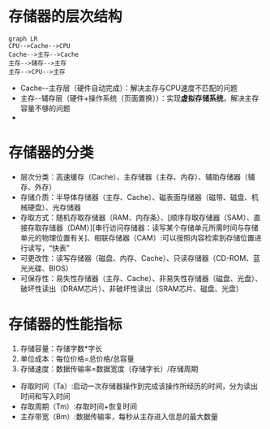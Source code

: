 # 存储器的层次结构

```mermaid
graph LR
CPU-->Cache-->CPU
Cache-->主存-->Cache
主存-->辅存-->主存
主存-->CPU-->主存
```


+ Cache--主存层（硬件自动完成）：解决主存与CPU速度不匹配的问题
+ 主存--辅存层（硬件+操作系统（页面置换））：实现**虚拟存储系统**，解决主存容量不够的问题
+ 
# 存储器的分类

+ 层次分类：高速缓存（Cache）、主存储器（主存、内存）、辅助存储器（辅存、外存）
+ 存储介质：半导体存储器（主存、Cache）、磁表面存储器（磁带、磁盘、机械硬盘）、光存储器
+ 存取方式：随机存取存储器（RAM、内存条）、\[顺序存取存储器（SAM）、直接存取存储器（DAM）]\[串行访问存储器：读写某个存储单元所需时间与存储单元的物理位置有关]、相联存储器（CAM）:可以按照内容检索到存储位置进行读写，“快表”
+ 可更改性：读写存储器（磁盘、内存、Cache）、只读存储器（CD-ROM、蓝光光碟、BIOS）
+ 可保存性：易失性存储器（主存、Cache）、非易失性存储器（磁盘、光盘）、破坏性读出（DRAM芯片）、非破坏性读出（SRAM芯片、磁盘、光盘）

# 存储器的性能指标

1. 存储容量：存储字数\*字长
2. 单位成本：每位价格=总价格/总容量
3. 存储速度：数据传输率=数据宽度（存储字长）/存储周期
+ 存取时间（Ta）:启动一次存储器操作到完成该操作所经历的时间，分为读出时间和写入时间
+ 存取周期（Tm）:存取时间+恢复时间
+ 主存带宽（Bm）:数据传输率，每秒从主存进入信息的最大数量